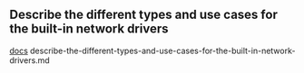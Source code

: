 ## Describe the different types and use cases for the built-in network drivers


[docs]()
describe-the-different-types-and-use-cases-for-the-built-in-network-drivers.md
